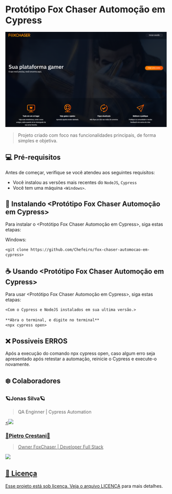 # Protótipo Fox Chaser Automoção em Cypress

<img src="imagemprincipal.png" alt="Fox Chaser">

> Projeto criado com foco nas funcionalidades principais, de forma simples e objetiva.

## 💻 Pré-requisitos

Antes de começar, verifique se você atendeu aos seguintes requisitos:

- Você instalou as versões mais recentes do `NodeJS`, `Cypress`
- Você tem uma máquina `<Windows>`.

## 🚀 Instalando <Protótipo Fox Chaser Automoção em Cypress>

Para instalar o <Protótipo Fox Chaser Automoção em Cypress>, siga estas etapas:


Windows:

```
<git clone https://github.com/Chefeiro/fox-chaser-automocao-em-cypress>
```

## ☕ Usando <Protótipo Fox Chaser Automoção em Cypress>

Para usar <Protótipo Fox Chaser Automoção em Cypress>, siga estas etapas:

```
<Com o Cypress e NodeJS instalados em sua ultima versão.>

**Abra o terminal, e digite no terminal**
<npx cypress open>

```

## ❌ Possiveis ERROS

Após a execução do comando npx cypress open, caso algum erro seja apresentado após retestar a automação, reinicie o Cypress e execute-o novamente.

## ❄️ Colaboradores

 ### 🪐Jonas Silva🪐

> QA Enginner | Cypress Automation

 <a href="https://www.linkedin.com/in/jonas-ferreira-a78200232/"><<img src="https://img.shields.io/badge/LinkedIn-0077B5?style=for-the-badge&logo=linkedin&logoColor=white" /> 



 ### 🦊Pietro Crestani🦊

 > Owner FoxChaser | Developer Full Stack

 <a href="https://www.linkedin.com/in/pietro-crestani-b1515b21b"><img src="https://img.shields.io/badge/LinkedIn-0077B5?style=for-the-badge&logo=linkedin&logoColor=white" /> 


## 📝 Licença

Esse projeto está sob licença. Veja o arquivo [LICENÇA](LICENSE.md) para mais detalhes.




